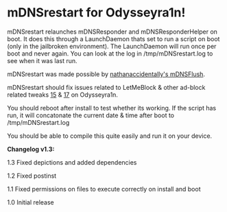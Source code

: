 # mDNSrestart for Odysseyra1n!

mDNSrestart relaunches mDNSResponder and mDNSResponderHelper on boot. It does this through a LaunchDaemon thats set to run a script on boot (only in the jailbroken environment). The LaunchDaemon will run once per boot and never again. You can look at the log in /tmp/mDNSrestart.log to see when it was last run.

mDNSrestart was made possible by [nathanaccidentally's mDNSFlush](https://github.com/nathanaccidentally/mDNSFlush).

mDNSrestart should fix issues related to LetMeBlock & other ad-block related tweaks [15](https://github.com/PoomSmart/LetMeBlock/issues/15) & [17](https://github.com/PoomSmart/LetMeBlock/issues/17) on Odysseyra1n.

You should reboot after install to test whether its working. If the script has run, it will concatonate the current date & time after boot to /tmp/mDNSrestart.log

You should be able to compile this quite easily and run it on your device.

**Changelog v1.3:**

1.3 Fixed depictions and added dependencies

1.2 Fixed postinst

1.1 Fixed permissions on files to execute correctly on install and boot

1.0 Initial release
